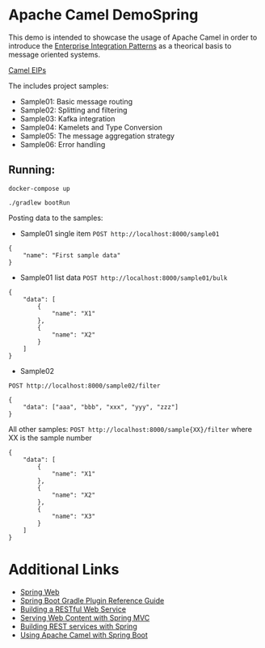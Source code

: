 # Apache Camel DemoSpring 

This demo is intended to showcase the usage of Apache Camel in order to introduce the [Enterprise Integration Patterns](https://www.enterpriseintegrationpatterns.com/patterns/messaging/) 
as a theorical basis to message oriented systems.

[Camel EIPs](https://camel.apache.org/components/3.18.x/eips/enterprise-integration-patterns.html)

The includes project samples:

- Sample01: Basic message routing
- Sample02: Splitting and filtering
- Sample03: Kafka integration
- Sample04: Kamelets and Type Conversion
- Sample05: The message aggregation strategy
- Sample06: Error handling

## Running:

```
docker-compose up

./gradlew bootRun
```
 
Posting data to the samples:

- Sample01 single item
`POST http://localhost:8000/sample01`
```
{
    "name": "First sample data"
}
```

- Sample01 list data
  `POST http://localhost:8000/sample01/bulk`
```
{
    "data": [
        {
            "name": "X1"
        },
        {
            "name": "X2"
        }
    ]
}
```

- Sample02

`POST http://localhost:8000/sample02/filter`
```
{
    "data": ["aaa", "bbb", "xxx", "yyy", "zzz"]
}
```

All other samples:
`POST http://localhost:8000/sample{XX}/filter`
where XX is the sample number

```
{
    "data": [
        {
            "name": "X1"
        },
        {
            "name": "X2"
        },
        {
            "name": "X3"
        }
    ]
}
```

# Additional Links

* [Spring Web](https://docs.spring.io/spring-boot/docs/2.7.4/reference/htmlsingle/#web)
* [Spring Boot Gradle Plugin Reference Guide](https://docs.spring.io/spring-boot/docs/2.7.4/gradle-plugin/reference/html/)
* [Building a RESTful Web Service](https://spring.io/guides/gs/rest-service/)
* [Serving Web Content with Spring MVC](https://spring.io/guides/gs/serving-web-content/)
* [Building REST services with Spring](https://spring.io/guides/tutorials/rest/)
* [Using Apache Camel with Spring Boot](https://camel.apache.org/camel-spring-boot/latest/spring-boot.html)


